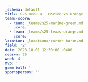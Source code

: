 ```yaml
---
_schema: default
title: S25 Week 4 - Marine vs Orange
teams-score:
  - team: _teams/s25-marine-green.md
    score:
  - team: _teams/s25-texas-orange.md
    score:
location: _locations/carter-baron.md
field: '2'
date: 2023-10-01 12:30:00 -0400
season: 25
week: 4
mvp: ''
game-ball: ''
sportsperson: ''
---
```

